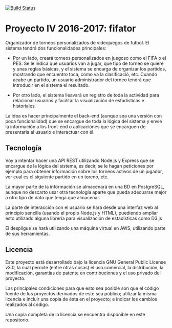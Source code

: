 [![Build Status](https://travis-ci.org/fjfernandez93/ProyectoIV.svg?branch=master)](https://travis-ci.org/fjfernandez93/ProyectoIV)

# Proyecto IV 2016-2017: fifator

Organizador de torneos personalizados de videojuegos de futbol.
El sistema tendrá dos funcionalidades principales:
- Por un lado, creará torneos personalizados en juegoso como el FIFA o el PES. Se le indica que usuarios van a jugar, que tipo de torneo se quiere y unas reglas básicas, y el sistema se encarga de organizar los partidos, mostrando que encuentro toca, como va la clasificació, etc. Cuando acabe un partido, un usuario administrador del torneo tendrá que introducir en el sistema el resultado.

- Por otro lado, el sistema lleavará un registro de toda la actividad para relacionar usuarios y facilitar la visualización de estadísticas e historiales.

La idea es hacer principalmente el back-end (aunque sea una versión con poca funcionalidad) que se encargue de toda la lógica del sistema y envíe la información a los front-end o aplicaciónes que se encarguen de presentarla al usuario e interactuar con él.

## Tecnología

Voy a intentar hacer una API REST utilizando Node.js y Express que se encargue de la lógica del sistema, es decir, se le hagan peticiones por ejemplo para obtener información sobre los torneos activos de un jugador, ver cual es el siguiente partido en un toreno, etc.

La mayor parte de la información se almacenará en una BD en PostgreSQL, aunque no descarto usar otra tecnología aparte que pueda adecuarse mejor a otro tipo de dato que tenga que almacenar.

La parte de interacción con el usuario se hará desde una interfaz web al principio sencilla (usando el propio Node.js y HTML), puediendo ampliar esto utilizado alguna librería para visualización de estadísticas como D3.js

El despligue se hará utilizando una máquina virtual en AWS, utilizando parte de sus herramientas.



## Licencia

Este proyecto está desarrollado bajo la licencia GNU General Public License v3.0, la cual permite (entre otras cosas) el uso comercial, la distribución, la modificación, garantías de patente en contribuciones y el uso privado del proyecto.

Las principales condiciones para que esto sea posible son que el código fuente de los proyectos derivados de este sea público; utilizar la misma licencia e incluir una copia de ésta en el proyecto; e indicar los cambios realizados al código.

Una copia completa de la licencia se encuentra disponible en este repositorio.
